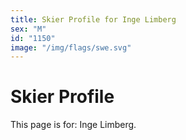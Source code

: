 ```yaml
---
title: Skier Profile for Inge Limberg
sex: "M"
id: "1150"
image: "/img/flags/swe.svg" 
---
```


# Skier Profile

This page is for: Inge Limberg.
    